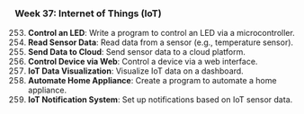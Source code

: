 ### Week 37: Internet of Things (IoT)
253. **Control an LED**: Write a program to control an LED via a microcontroller.
254. **Read Sensor Data**: Read data from a sensor (e.g., temperature sensor).
255. **Send Data to Cloud**: Send sensor data to a cloud platform.
256. **Control Device via Web**: Control a device via a web interface.
257. **IoT Data Visualization**: Visualize IoT data on a dashboard.
258. **Automate Home Appliance**: Create a program to automate a home appliance.
259. **IoT Notification System**: Set up notifications based on IoT sensor data.

